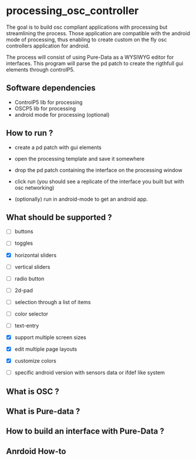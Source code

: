 # processing_osc_controller

The goal is to build osc compliant applications with processing but streamlining the process. Those application are compatible with the android mode of processing, thus enabling to create custom on the fly osc controllers application for android.


The process will consist of using Pure-Data as a WYSIWYG editor for interfaces. This program will parse the pd patch to create the rigthfull gui elements through controlP5.

## Software dependencies

- ControlP5 lib for processing
- OSCP5 lib for processing
- android mode for processing (optional)

## How to run ?
- create a pd patch with gui elements
- open the processing template and save it somewhere
- drop the pd patch containing the interface on the processing window
- click run (you should see a replicate of the interface you built but with osc networking)

- (optionally) run in android-mode to get an android app.

## What should be supported ?

* [ ] buttons
* [ ] toggles
* [x] horizontal sliders
* [ ] vertical sliders
* [ ] radio button
* [ ] 2d-pad
* [ ] selection through a list of items
* [ ] color selector
* [ ] text-entry

* [x] support multiple screen sizes
* [x] edit multiple page layouts
* [x] customize colors
* [ ] specific android version with sensors data or ifdef like system

## What is OSC ?

## What is Pure-data ?

## How to build an interface with Pure-Data ?

## Anrdoid How-to